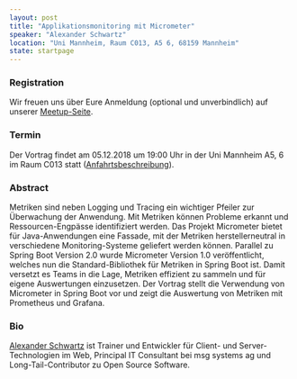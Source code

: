 ```yaml
---
layout: post
title: "Applikationsmonitoring mit Micrometer"
speaker: "Alexander Schwartz"
location: "Uni Mannheim, Raum C013, A5 6, 68159 Mannheim"
state: startpage
---
```


### Registration

Wir freuen uns über Eure Anmeldung (optional und unverbindlich) auf unserer [Meetup-Seite](https://www.meetup.com/de-DE/mannheim-java-usergroup/events/256141274).

### Termin

Der Vortrag findet am 05.12.2018 um 19:00 Uhr in der Uni Mannheim A5, 6 im Raum C013 statt ([Anfahrtsbeschreibung](/getting-there)).

### Abstract

Metriken sind neben Logging und Tracing ein wichtiger Pfeiler zur Überwachung der Anwendung. Mit Metriken können Probleme erkannt und Ressourcen-Engpässe identifiziert werden. Das Projekt Micrometer bietet für Java-Anwendungen eine Fassade, mit der Metriken herstellerneutral in verschiedene Monitoring-Systeme geliefert werden können. Parallel zu Spring Boot Version 2.0 wurde Micrometer Version 1.0 veröffentlicht, welches nun die Standard-Bibliothek für Metriken in Spring Boot ist. Damit versetzt es Teams in die Lage, Metriken effizient zu sammeln und für eigene Auswertungen einzusetzen. Der Vortrag stellt die Verwendung von Micrometer in Spring Boot vor und zeigt die Auswertung von Metriken mit Prometheus und Grafana.

### Bio

[Alexander Schwartz](https://twitter.com/ahus1de) ist Trainer und Entwickler für Client- und Server-Technologien im Web, Principal IT Consultant bei msg systems ag und Long-Tail-Contributor zu Open Source Software.
